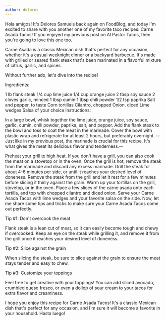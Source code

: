 ```yaml
---
author: delores
---
```

Hola amigos! It's Delores Samuels back again on FoodBlog, and today I'm excited to share with you another one of my favorite taco recipes: Carne Asada Tacos! If you enjoyed my previous post on Al Pastor Tacos, then you're going to love this one too.

Carne Asada is a classic Mexican dish that's perfect for any occasion, whether it's a casual weeknight dinner or a backyard barbecue. It's made with grilled or seared flank steak that's been marinated in a flavorful mixture of citrus, garlic, and spices.

Without further ado, let's dive into the recipe!

Ingredients:

1 lb flank steak
1/4 cup lime juice
1/4 cup orange juice
2 tbsp soy sauce
2 cloves garlic, minced
1 tbsp cumin
1 tbsp chili powder
1/2 tsp paprika
Salt and pepper, to taste
Corn tortillas
Cilantro, chopped
Onion, diced
Lime wedges
Salsa of your choice
Instructions:

In a large bowl, whisk together the lime juice, orange juice, soy sauce, garlic, cumin, chili powder, paprika, salt, and pepper.
Add the flank steak to the bowl and toss to coat the meat in the marinade. Cover the bowl with plastic wrap and refrigerate for at least 2 hours, but preferably overnight.
--Just like in my previous post, the marinade is crucial for this recipe. It's what gives the meat its delicious flavor and tenderness.--

Preheat your grill to high heat. If you don't have a grill, you can also cook the meat on a stovetop or in the oven.
Once the grill is hot, remove the steak from the marinade and discard any excess marinade. Grill the steak for about 4-6 minutes per side, or until it reaches your desired level of doneness.
Remove the steak from the grill and let it rest for a few minutes before slicing it thinly against the grain.
Warm up your tortillas on the grill, stovetop, or in the oven. Place a few slices of the carne asada onto each tortilla, and top with chopped cilantro and diced onion.
Serve your Carne Asada Tacos with lime wedges and your favorite salsa on the side.
Now, let me share some tips and tricks to make sure your Carne Asada Tacos come out perfectly.

Tip #1: Don't overcook the meat

Flank steak is a lean cut of meat, so it can easily become tough and chewy if overcooked. Keep an eye on the steak while grilling it, and remove it from the grill once it reaches your desired level of doneness.

Tip #2: Slice against the grain

When slicing the steak, be sure to slice against the grain to ensure the meat stays tender and easy to chew.

Tip #3: Customize your toppings

Feel free to get creative with your toppings! You can add sliced avocado, crumbled queso fresco, or even a dollop of sour cream to your tacos for extra flavor and creaminess.

I hope you enjoy this recipe for Carne Asada Tacos! It's a classic Mexican dish that's perfect for any occasion, and I'm sure it will become a favorite in your household. Hasta luego!